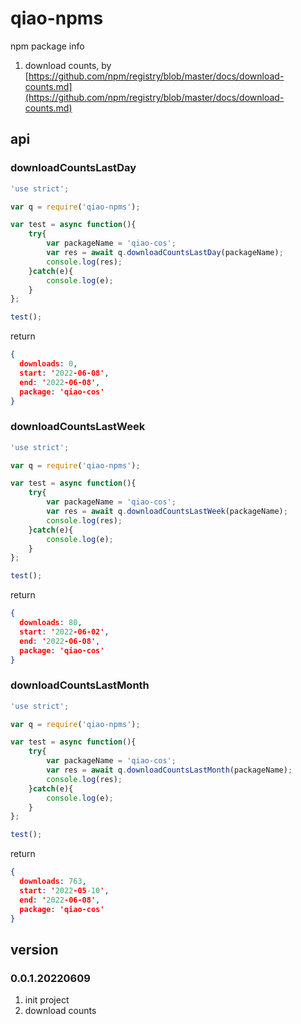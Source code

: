 # qiao-npms
npm package info

1. download counts, by [https://github.com/npm/registry/blob/master/docs/download-counts.md](https://github.com/npm/registry/blob/master/docs/download-counts.md)

## api
### downloadCountsLastDay
```javascript
'use strict';

var q = require('qiao-npms');

var test = async function(){
    try{
        var packageName = 'qiao-cos';
        var res = await q.downloadCountsLastDay(packageName);
        console.log(res);
    }catch(e){
        console.log(e);
    }
};

test();
```

return
```json
{
  downloads: 0,
  start: '2022-06-08',
  end: '2022-06-08',
  package: 'qiao-cos'
}
```

### downloadCountsLastWeek
```javascript
'use strict';

var q = require('qiao-npms');

var test = async function(){
    try{
        var packageName = 'qiao-cos';
        var res = await q.downloadCountsLastWeek(packageName);
        console.log(res);
    }catch(e){
        console.log(e);
    }
};

test();
```

return
```json
{
  downloads: 80,
  start: '2022-06-02',
  end: '2022-06-08',
  package: 'qiao-cos'
}
```

### downloadCountsLastMonth
```javascript
'use strict';

var q = require('qiao-npms');

var test = async function(){
    try{
        var packageName = 'qiao-cos';
        var res = await q.downloadCountsLastMonth(packageName);
        console.log(res);
    }catch(e){
        console.log(e);
    }
};

test();
```

return
```json
{
  downloads: 763,
  start: '2022-05-10',
  end: '2022-06-08',
  package: 'qiao-cos'
}
```

## version
### 0.0.1.20220609
1. init project
2. download counts